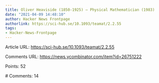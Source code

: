 ```yaml
---
title: Oliver Heaviside (1850-1925) – Physical Mathematician (1983)
date: "2021-04-09 14:48:10"
author: Hacker News Frontpage
authorlink: https://sci-hub.se/10.1093/teamat/2.2.55
tags:
- Hacker-News-Frontpage
---
```


<p>Article URL: <a href="https://sci-hub.se/10.1093/teamat/2.2.55">https://sci-hub.se/10.1093/teamat/2.2.55</a></p>
<p>Comments URL: <a href="https://news.ycombinator.com/item?id=26751222">https://news.ycombinator.com/item?id=26751222</a></p>
<p>Points: 52</p>
<p># Comments: 14</p>
